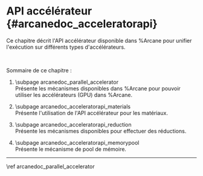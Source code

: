 # API accélérateur {#arcanedoc_acceleratorapi}

Ce chapitre décrit l'API accélérateur disponible dans %Arcane pour
unifier l'exécution sur différents types d'accélérateurs.

<br>

Sommaire de ce chapitre :

1. \subpage arcanedoc_parallel_accelerator <br>
  Présente les mécanismes disponibles dans %Arcane pour pouvoir utiliser
  les accélérateurs (GPU) dans %Arcane.

2. \subpage arcanedoc_acceleratorapi_materials <br>
  Présente l'utilisation de l'API accélérateur pour les matériaux.

3. \subpage arcanedoc_acceleratorapi_reduction <br>
  Présente les mécanismes disponibles pour effectuer des réductions.

4. \subpage arcanedoc_acceleratorapi_memorypool <br>
  Présente le mécanisme de pool de mémoire.
____

<div class="section_buttons">
<span class="next_section_button">
\ref arcanedoc_parallel_accelerator
</span>
</div>
